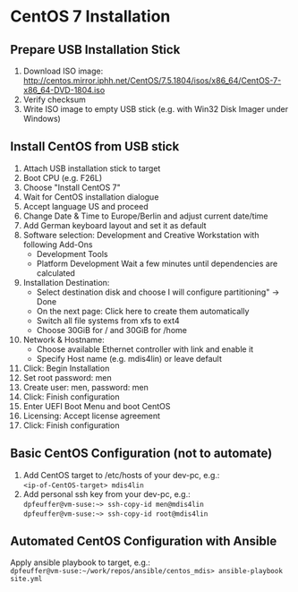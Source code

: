 
# CentOS 7 Installation

## Prepare USB Installation Stick

1. Download ISO image: http://centos.mirror.iphh.net/CentOS/7.5.1804/isos/x86_64/CentOS-7-x86_64-DVD-1804.iso
2. Verify checksum
3. Write ISO image to empty USB stick (e.g. with Win32 Disk Imager under Windows)

## Install CentOS from USB stick

1. Attach USB installation stick to target
2. Boot CPU (e.g. F26L)
3. Choose "Install CentOS 7"
4. Wait for CentOS installation dialogue
5. Accept language US and proceed
6. Change Date & Time to Europe/Berlin and adjust current date/time
7. Add German keyboard layout and set it as default
8. Software selection: Development and Creative Workstation with following Add-Ons
    - Development Tools
    - Platform Development
    Wait a few minutes until dependencies are calculated
9. Installation Destination:
    - Select destination disk and choose I will configure partitioning" -> Done
    - On the next page: Click here to create them automatically
    - Switch all file systems from xfs to ext4
    - Choose 30GiB for / and 30GiB for /home
10. Network & Hostname:
    - Choose available Ethernet controller with link and enable it
    - Specify Host name (e.g. mdis4lin) or leave default
11. Click: Begin Installation
12. Set root password: men
13. Create user: men, password: men
14. Click: Finish configuration
15. Enter UEFI Boot Menu and boot CentOS
16. Licensing: Accept license agreement
17. Click: Finish configuration

## Basic CentOS Configuration (not to automate)

1. Add CentOS target to /etc/hosts of your dev-pc, e.g.:  
    `<ip-of-CentOS-target> mdis4lin`
2. Add personal ssh key from your dev-pc, e.g.:  
    `dpfeuffer@vm-suse:~> ssh-copy-id men@mdis4lin`  
    `dpfeuffer@vm-suse:~> ssh-copy-id root@mdis4lin`

## Automated CentOS Configuration with Ansible

Apply ansible playbook to target, e.g.:  
`dpfeuffer@vm-suse:~/work/repos/ansible/centos_mdis> ansible-playbook site.yml`
